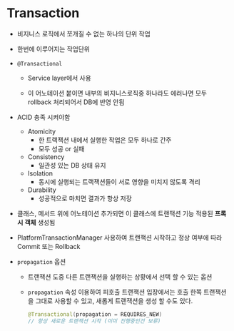 # Transaction

- 비지니스 로직에서 쪼개질 수 없는 하나의 단위 작업

- 한번에 이루어지는 작업단위

- `@Transactional`

  - Service layer에서 사용

  - 이 어노테이션 붙이면 내부의 비지니스로직중 하나라도 에러나면 모두 rollback 처리되어서 DB에 반영 안됨

- ACID 충족 시켜야함

  - Atomicity
    - 한 트랙잭션 내에서 실행한 작업은 모두 하나로 간주
    - 모두 성공 or 실패
  - Consistency
    - 일관성 있는 DB 상태 유지
  - Isolation
    - 동시에 실행되는 트랙잭션들이 서로 영향을 미치지 않도록 격리
  - Durability
    - 성공적으로 마치면 결과가 항상 저장

- 클래스, 메서드 위에 어노테이션 추가되면 이 클래스에 트랜잭션 기능 적용된 **프록시 객체** 생성됨

- PlatformTransactionManager 사용하여 트랜잭션 시작하고 정상 여부에 따라 Commit 또는 Rollback

- `propagation` 옵션

  - 트랜잭션 도중 다른 트랜잭션을 실행하는 상황에서 선택 할 수 있는 옵션

  - `propagation` 속성 이용하여 피호출 트랜잭션 입장에서는 호출 한쪽 트랜잭션을 그대로 사용할 수 있고, 새롭게 트랜잭션을 생성 할 수도 있다.

    ```java
    @Transactional(propagation = REQUIRES_NEW)
    // 항상 새로운 트랜잭션 시작 (이미 진행중인건 보류)
    ```

    